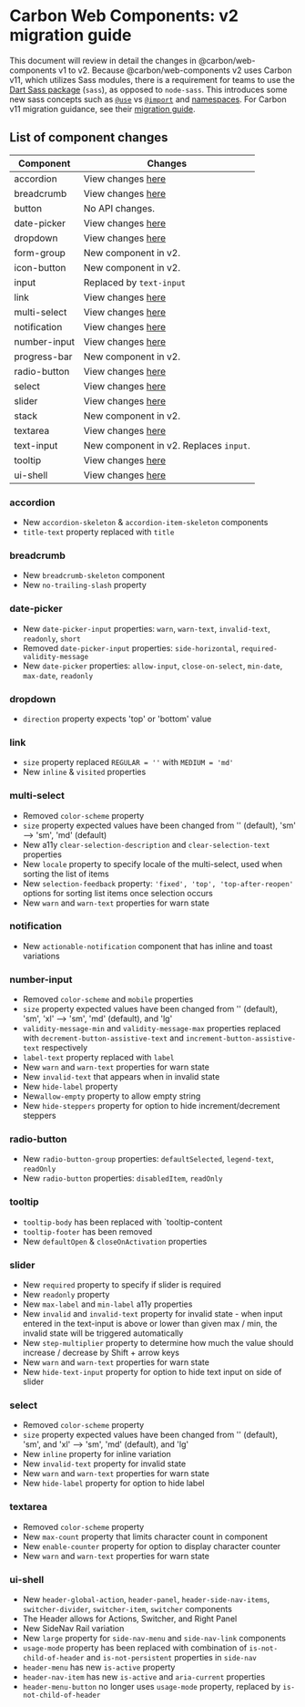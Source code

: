 # Carbon Web Components: v2 migration guide

This document will review in detail the changes in @carbon/web-components v1 to v2. Because @carbon/web-components v2 uses Carbon v11, which utilizes Sass modules, there is a requirement for teams to use the
[Dart Sass package](https://sass-lang.com/dart-sass) (`sass`), as opposed to
`node-sass`. This introduces some new sass concepts such as
[`@use`](https://sass-lang.com/documentation/at-rules/use) vs
[`@import`](https://sass-lang.com/documentation/at-rules/import) and
[namespaces](https://sass-lang.com/documentation/at-rules/use#choosing-a-namespace).
For Carbon v11 migration guidance, see their
[migration guide](https://github.com/carbon-design-system/carbon/blob/main/docs/migration/v11.md).

## List of component changes

| Component                 | Changes                                |
| ------------------------- | -------------------------------------- |
| accordion                 | View changes [here](#accordion)        |
| breadcrumb                | View changes [here](#breadcrumb)       |
| button                    | No API changes.                        |
| date-picker               | View changes [here](#date-picker)      |
| dropdown                  | View changes [here](#dropdown)         |
| form-group                | New component in v2.                   |
| icon-button               | New component in v2.                   |
| input                     | Replaced by `text-input`               |
| link                      | View changes [here](#link)             |
| multi-select              | View changes [here](#multi-select)     |
| notification              | View changes [here](#notification)     |
| number-input              | View changes [here](#number-input)     |
| progress-bar              | New component in v2.                   |
| radio-button              | View changes [here](#radio-button)     |
| select                    | View changes [here](#select)           |
| slider                    | View changes [here](#slider)           |
| stack                     | New component in v2.                   |
| textarea                  | View changes [here](#textarea)         |
| text-input                | New component in v2. Replaces `input`. |
| tooltip                   | View changes [here](#tooltip)          |
| ui-shell                  | View changes [here](#ui-shell)         |

### accordion

- New `accordion-skeleton` & `accordion-item-skeleton` components
- `title-text` property replaced with `title`

### breadcrumb

- New `breadcrumb-skeleton` component
- New `no-trailing-slash` property

### date-picker

- New `date-picker-input` properties: `warn`, `warn-text`, `invalid-text`, `readonly`, `short`
- Removed `date-picker-input` properties: `side-horizontal`, `required-validity-message`
- New `date-picker` properties: `allow-input`, `close-on-select`, `min-date`, `max-date`, `readonly`

### dropdown

- `direction` property expects 'top' or 'bottom' value

### link

- `size` property replaced `REGULAR = ''` with `MEDIUM = 'md'`
- New `inline` & `visited` properties

### multi-select

- Removed `color-scheme` property
- `size` property expected values have been changed from '' (default), 'sm' --> 'sm', 'md' (default)
- New a11y `clear-selection-description` and `clear-selection-text` properties
- New `locale` property to specify locale of the multi-select, used when sorting the list of items
- New `selection-feedback` property: `'fixed', 'top', 'top-after-reopen'` options for sorting list items once selection occurs 
- New `warn` and `warn-text` properties for warn state

### notification

- New `actionable-notification` component that has inline and toast variations

### number-input

- Removed `color-scheme` and `mobile` properties
- `size` property expected values have been changed from '' (default), 'sm', 'xl' --> 'sm', 'md' (default), and 'lg'
- `validity-message-min` and `validity-message-max` properties replaced with `decrement-button-assistive-text` and `increment-button-assistive-text` respectively
- `label-text` property replaced with `label`
- New `warn` and `warn-text` properties for warn state
- New `invalid-text` that appears when in invalid state
- New `hide-label` property
- New`allow-empty` property to allow empty string
- New `hide-steppers` property for option to hide increment/decrement steppers

### radio-button

- New `radio-button-group` properties: `defaultSelected`, `legend-text`, `readOnly`
- New `radio-button` properties: `disabledItem`, `readOnly`

### tooltip

- `tooltip-body` has been replaced with `tooltip-content
- `tooltip-footer` has been removed
- New `defaultOpen` & `closeOnActivation` properties

### slider

- New `required` property to specify if slider is required
- New `readonly` property 
- New `max-label` and `min-label` a11y properties
- New `invalid` and `invalid-text` property for invalid state - when input entered in the text-input is above or lower than given max / min, the invalid state will be triggered automatically
- New `step-multiplier` property to determine how much the value should increase / decrease by Shift + arrow keys
- New `warn` and `warn-text` properties for warn state
- New `hide-text-input` property for option to hide text input on side of slider

### select

- Removed `color-scheme` property
- `size` property expected values have been changed from '' (default), 'sm', and 'xl' --> 'sm', 'md' (default), and 'lg'
- New `inline` property for inline variation
- New `invalid-text` property for invalid state
- New `warn` and `warn-text` properties for warn state
- New `hide-label` property for option to hide label

### textarea

- Removed `color-scheme` property
- New `max-count` property that limits character count in component
- New `enable-counter` property for option to display character counter
- New `warn` and `warn-text` properties for warn state

### ui-shell

- New `header-global-action`, `header-panel`, `header-side-nav-items`, `switcher-divider`, `switcher-item`, `switcher` components
- The Header allows for Actions, Switcher, and Right Panel
- New SideNav Rail variation
- New `large` property for `side-nav-menu` and `side-nav-link` components
- `usage-mode` property has been replaced with combination of `is-not-child-of-header` and `is-not-persistent` properties in `side-nav`
- `header-menu` has new `is-active` property
- `header-nav-item` has new `is-active` and `aria-current` properties
- `header-menu-button` no longer uses `usage-mode` property, replaced by `is-not-child-of-header`
